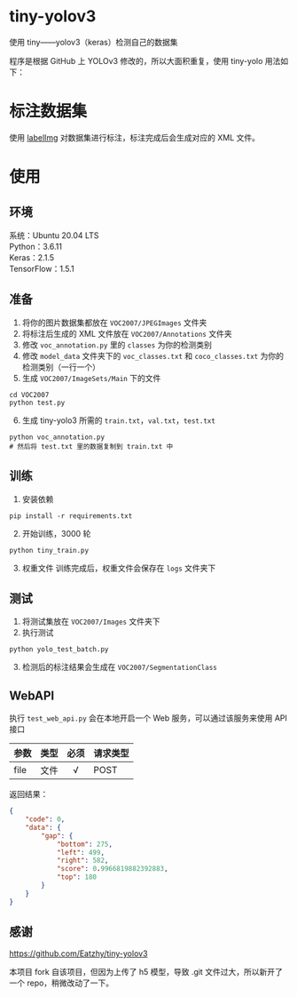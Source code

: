 # tiny-yolov3
使用 tiny——yolov3（keras）检测自己的数据集

程序是根据 GitHub 上 YOLOv3 修改的，所以大面积重复，使用 tiny-yolo 用法如下：

# 标注数据集
使用 [labelImg](https://github.com/tzutalin/labelImg) 对数据集进行标注，标注完成后会生成对应的 XML 文件。

# 使用

## 环境
系统：Ubuntu 20.04 LTS  
Python：3.6.11  
Keras：2.1.5  
TensorFlow：1.5.1  

## 准备
1. 将你的图片数据集都放在 `VOC2007/JPEGImages` 文件夹
2. 将标注后生成的 XML 文件放在 `VOC2007/Annotations` 文件夹
3. 修改 `voc_annotation.py` 里的 `classes` 为你的检测类别
4. 修改 `model_data` 文件夹下的 `voc_classes.txt` 和 `coco_classes.txt` 为你的检测类别（一行一个）
5. 生成 `VOC2007/ImageSets/Main` 下的文件
```shell
cd VOC2007
python test.py
```
6. 生成 tiny-yolo3 所需的 `train.txt`，`val.txt`，`test.txt`
```shell
python voc_annotation.py
# 然后将 test.txt 里的数据复制到 train.txt 中
```

## 训练
1. 安装依赖
```shell
pip install -r requirements.txt
```
2. 开始训练，3000 轮
```shell
python tiny_train.py
```
3. 权重文件
训练完成后，权重文件会保存在 `logs` 文件夹下

## 测试
1. 将测试集放在 `VOC2007/Images` 文件夹下
2. 执行测试
```shell
python yolo_test_batch.py
```
3. 检测后的标注结果会生成在 `VOC2007/SegmentationClass`


## WebAPI
执行 `test_web_api.py` 会在本地开启一个 Web 服务，可以通过该服务来使用 API 接口  

|  参数   | 类型  | 必须 | 请求类型 |
|  ----  | ----  | :----: | ---- |
| file  | 文件 | √ | POST |


返回结果：
```json
{
    "code": 0,
    "data": {
        "gap": {
            "bottom": 275,
            "left": 499,
            "right": 582,
            "score": 0.9966819882392883,
            "top": 180
        }
    }
}
```

## 感谢
https://github.com/Eatzhy/tiny-yolov3

本项目 fork 自该项目，但因为上传了 h5 模型，导致 .git 文件过大，所以新开了一个 repo，稍微改动了一下。